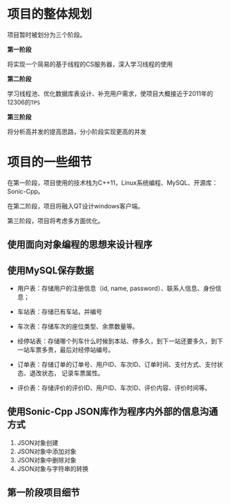 # 项目的整体规划

项目暂时被划分为三个阶段。

**第一阶段**

将实现一个简易的基于线程的CS服务器，深入学习线程的使用

**第二阶段**

学习线程池、优化数据库表设计、补充用户需求，使项目大概接近于2011年的12306的`TPS`

**第三阶段**

将分析高并发的提高思路，分小阶段实现更高的并发

# 项目的一些细节

在第一阶段，项目使用的技术栈为C++11，Linux系统编程、MySQL、开源库：Sonic-Cpp。

在第二阶段，项目将融入QT设计windows客户端。

第三阶段，项目将考虑多方面优化。

## 使用面向对象编程的思想来设计程序

## 使用MySQL保存数据


-   用户表：存储用户的注册信息（id, name, password）、联系人信息、身份信息；

-   车站表：存储已有车站，并编号

-   车次表：存储车次的座位类型、余票数量等。

-   经停站表：存储哪个列车什么时候到本站、停多久，到下一站还要多久，到下一站车票多贵，最后对经停站编号。

-   订单表：存储订单的订单号、用户ID、车次ID、订单时间、支付方式、支付状态、退改状态， 记录车票属性。

-   评价表：存储评价的评价ID、用户ID、车次ID、评价内容、评价时间等。

## 使用Sonic-Cpp JSON库作为程序内外部的信息沟通方式

1.   JSON对象创建
2.   JSON对象中添加对象
3.   JSON对象中删除对象
4.   JSON对象与字符串的转换

## 第一阶段项目细节 